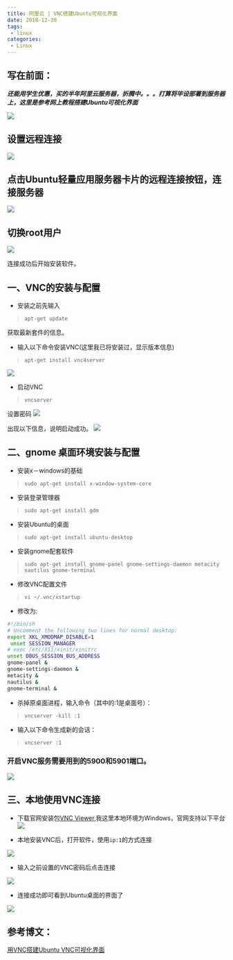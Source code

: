```yaml
---
title: 阿里云 | VNC搭建Ubuntu可视化界面
date: 2018-12-30
tags:
 - linux
categories:
 - Linux
---
```


## 写在前面：

 ***还能用学生优惠，买的半年阿里云服务器，折腾中。。。打算将毕设部署到服务器上，这里是参考网上教程搭建Ubuntu可视化界面***

![](https://upload-images.jianshu.io/upload_images/4335059-008248f537dd711d.png?imageMogr2/auto-orient/strip%7CimageView2/2/w/1240) 

## 设置远程连接

![](https://upload-images.jianshu.io/upload_images/4335059-49c072ecbecbb6f6.png?imageMogr2/auto-orient/strip%7CimageView2/2/w/1240) 

## 点击Ubuntu轻量应用服务器卡片的远程连接按钮，连接服务器

![](https://upload-images.jianshu.io/upload_images/4335059-3116a39265dc1a74.png?imageMogr2/auto-orient/strip%7CimageView2/2/w/1240)

## 切换root用户  

![](https://upload-images.jianshu.io/upload_images/4335059-8b648e305be2747e.png?imageMogr2/auto-orient/strip%7CimageView2/2/w/1240)

连接成功后开始安装软件。

## 一、VNC的安装与配置

*   安装之前先输入

> `apt-get update`

获取最新套件的信息。

*   输入以下命令安装VNC(这里我已将安装过，显示版本信息)

> `apt-get install vnc4server`

![](https://upload-images.jianshu.io/upload_images/4335059-ddbe7587a57d02b9.png?imageMogr2/auto-orient/strip%7CimageView2/2/w/1240) 

*   启动VNC

> `vncserver`

设置密码  ![](https://upload-images.jianshu.io/upload_images/4335059-e80307a9a0c0d717.png?imageMogr2/auto-orient/strip%7CimageView2/2/w/1240) 

出现以下信息，说明启动成功。  ![](https://upload-images.jianshu.io/upload_images/4335059-29432788411bdcee.png?imageMogr2/auto-orient/strip%7CimageView2/2/w/1240) 

## 二、gnome 桌面环境安装与配置

*   安装x－windows的基础

> `sudo apt-get install x-window-system-core`

*   安装登录管理器

> `sudo apt-get install gdm`

*   安装Ubuntu的桌面

> `sudo apt-get install ubuntu-desktop`

</pre>

*   安装gnome配套软件

> `sudo apt-get install gnome-panel gnome-settings-daemon metacity nautilus gnome-terminal`

*   修改VNC配置文件

> `vi ~/.vnc/xstartup`

*   修改为:
```bash
#!/bin/sh
# Uncomment the following two lines for normal desktop:
export XKL_XMODMAP_DISABLE=1
 unset SESSION_MANAGER
# exec /etc/X11/xinit/xinitrc
unset DBUS_SESSION_BUS_ADDRESS
gnome-panel &
gnome-settings-daemon &
metacity &
nautilus &
gnome-terminal &
```
*   杀掉原桌面进程，输入命令（其中的:1是桌面号）：

> `vncserver -kill :1`

*   输入以下命令生成新的会话：

> `vncserver :1`

### 开启VNC服务需要用到的5900和5901端口。

![](https://upload-images.jianshu.io/upload_images/4335059-8cd83176196e14f9.png?imageMogr2/auto-orient/strip%7CimageView2/2/w/1240) 

## 三、本地使用VNC连接

*   下载官网安装包[VNC Viewer](https://www.realvnc.com/en/connect/download/viewer/),我这里本地环境为Windows，官网支持以下平台  ![](https://upload-images.jianshu.io/upload_images/4335059-2afe47e8323a3954.png?imageMogr2/auto-orient/strip%7CimageView2/2/w/1240) 

*   本地安装VNC后，打开软件，使用`ip:1`的方式连接

![](https://upload-images.jianshu.io/upload_images/4335059-fe2143c6ced0b5e4.png?imageMogr2/auto-orient/strip%7CimageView2/2/w/1240) 

*   输入之前设置的VNC密码后点击连接  

![](https://upload-images.jianshu.io/upload_images/4335059-e69779de988c9c12.png?imageMogr2/auto-orient/strip%7CimageView2/2/w/1240) 

*   连接成功即可看到Ubuntu桌面的界面了  

![](https://upload-images.jianshu.io/upload_images/4335059-338901b14201906c.png?imageMogr2/auto-orient/strip%7CimageView2/2/w/1240) 

## 参考博文：
[用VNC搭建Ubuntu VNC可视化界面](https://help.aliyun.com/knowledge_detail/59330.html)
